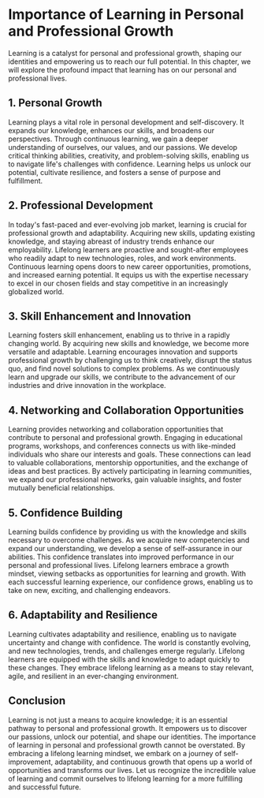 Importance of Learning in Personal and Professional Growth
=====================================================================

Learning is a catalyst for personal and professional growth, shaping our identities and empowering us to reach our full potential. In this chapter, we will explore the profound impact that learning has on our personal and professional lives.

**1. Personal Growth**
----------------------

Learning plays a vital role in personal development and self-discovery. It expands our knowledge, enhances our skills, and broadens our perspectives. Through continuous learning, we gain a deeper understanding of ourselves, our values, and our passions. We develop critical thinking abilities, creativity, and problem-solving skills, enabling us to navigate life's challenges with confidence. Learning helps us unlock our potential, cultivate resilience, and fosters a sense of purpose and fulfillment.

**2. Professional Development**
-------------------------------

In today's fast-paced and ever-evolving job market, learning is crucial for professional growth and adaptability. Acquiring new skills, updating existing knowledge, and staying abreast of industry trends enhance our employability. Lifelong learners are proactive and sought-after employees who readily adapt to new technologies, roles, and work environments. Continuous learning opens doors to new career opportunities, promotions, and increased earning potential. It equips us with the expertise necessary to excel in our chosen fields and stay competitive in an increasingly globalized world.

**3. Skill Enhancement and Innovation**
---------------------------------------

Learning fosters skill enhancement, enabling us to thrive in a rapidly changing world. By acquiring new skills and knowledge, we become more versatile and adaptable. Learning encourages innovation and supports professional growth by challenging us to think creatively, disrupt the status quo, and find novel solutions to complex problems. As we continuously learn and upgrade our skills, we contribute to the advancement of our industries and drive innovation in the workplace.

**4. Networking and Collaboration Opportunities**
-------------------------------------------------

Learning provides networking and collaboration opportunities that contribute to personal and professional growth. Engaging in educational programs, workshops, and conferences connects us with like-minded individuals who share our interests and goals. These connections can lead to valuable collaborations, mentorship opportunities, and the exchange of ideas and best practices. By actively participating in learning communities, we expand our professional networks, gain valuable insights, and foster mutually beneficial relationships.

**5. Confidence Building**
--------------------------

Learning builds confidence by providing us with the knowledge and skills necessary to overcome challenges. As we acquire new competencies and expand our understanding, we develop a sense of self-assurance in our abilities. This confidence translates into improved performance in our personal and professional lives. Lifelong learners embrace a growth mindset, viewing setbacks as opportunities for learning and growth. With each successful learning experience, our confidence grows, enabling us to take on new, exciting, and challenging endeavors.

**6. Adaptability and Resilience**
----------------------------------

Learning cultivates adaptability and resilience, enabling us to navigate uncertainty and change with confidence. The world is constantly evolving, and new technologies, trends, and challenges emerge regularly. Lifelong learners are equipped with the skills and knowledge to adapt quickly to these changes. They embrace lifelong learning as a means to stay relevant, agile, and resilient in an ever-changing environment.

**Conclusion**
--------------

Learning is not just a means to acquire knowledge; it is an essential pathway to personal and professional growth. It empowers us to discover our passions, unlock our potential, and shape our identities. The importance of learning in personal and professional growth cannot be overstated. By embracing a lifelong learning mindset, we embark on a journey of self-improvement, adaptability, and continuous growth that opens up a world of opportunities and transforms our lives. Let us recognize the incredible value of learning and commit ourselves to lifelong learning for a more fulfilling and successful future.
